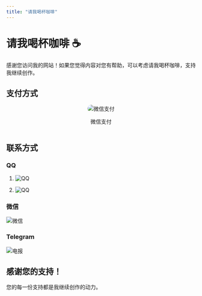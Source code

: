 ```yaml
---
title: "请我喝杯咖啡"
---
```


# 请我喝杯咖啡 ☕

感谢您访问我的网站！如果您觉得内容对您有帮助，可以考虑请我喝杯咖啡，支持我继续创作。

## 支付方式

<div style="display: flex; justify-content: center; flex-wrap: wrap; gap: 20px;">
  <div style="text-align: center;">
    <img src="/assets/images/wepay.png" alt="微信支付" style="max-width: 200px; border-radius: 10px;">
    <p>微信支付</p>
  </div>
</div>




## 联系方式

### QQ

1. ![QQ](./assets/images/QQ1.jpg)

2. ![QQ](./assets/images/QQ2.jpg)

### 微信
![微信](./assets/images/wechat.png)

### Telegram
![电报](./assets/images/Telegram.jpg)


## 感谢您的支持！

您的每一份支持都是我继续创作的动力。